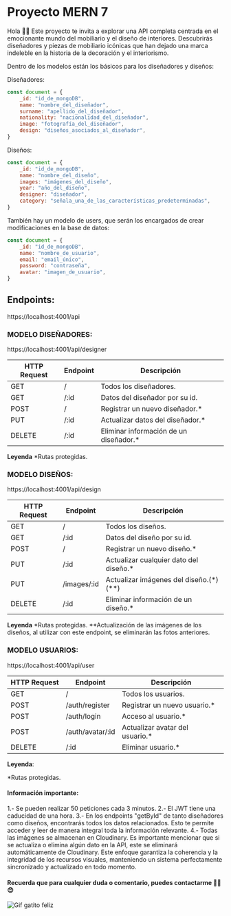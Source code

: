 # Proyecto MERN 7

Hola 👋🏽 Este proyecto te invita a explorar una API completa centrada en el emocionante mundo del mobiliario y el diseño de interiores. Descubrirás diseñadores y piezas de mobiliario icónicas que han dejado una marca indeleble en la historia de la decoración y el interiorismo.

Dentro de los modelos están los básicos para los diseñadores y diseños:

Diseñadores:
```javascript
const document = {
    _id: "id_de_mongoDB",
    name: "nombre_del_diseñador",
    surname: "apellido_del_diseñador",
    nationality: "nacionalidad_del_diseñador",
    image: "fotografía_del_diseñador",
    design: "diseños_asociados_al_diseñador",
}
```
Diseños:
```javascript
const document = {
    _id: "id_de_mongoDB",
    name: "nombre_del_diseño",
    images: "imágenes_del_diseño",
    year: "año_del_diseño",
    designer: "diseñador",
    category: "señala_una_de_las_características_predeterminadas",
}
```

También hay un modelo de users, que serán los encargados de crear modificaciones en la base de datos:
```javascript
const document = {
    _id: "id_de_mongoDB",
    name: "nombre_de_usuario",
    email: "email_único",
    password: "contraseña",
    avatar: "imagen_de_usuario",
}
```

## Endpoints:

https://localhost:4001/api

### MODELO DISEÑADORES:
https://localhost:4001/api/designer

| HTTP Request | Endpoint      | Descripción                           |
|--------------|---------------|---------------------------------------|
| GET          | /             | Todos los diseñadores.                |
| GET          | /:id          | Datos del diseñador por su id.        |
| POST         | /             | Registrar un nuevo diseñador.*        |
| PUT          | /:id          | Actualizar datos del diseñador.*      |
| DELETE       | /:id          | Eliminar información de un diseñador.*|

**Leyenda**
*Rutas protegidas.

### MODELO DISEÑOS:
https://localhost:4001/api/design 

| HTTP Request | Endpoint      | Descripción                              |
|--------------|---------------|------------------------------------------|
| GET          | /             | Todos los diseños.                       |
| GET          | /:id          | Datos del diseño por su id.              |
| POST         | /             | Registrar un nuevo diseño.*              |
| PUT          | /:id          | Actualizar cualquier dato del diseño.*   |
| PUT          | /images/:id   | Actualizar imágenes del diseño.(*)(**)   |
| DELETE       | /:id          | Eliminar información de un diseño.*      |

**Leyenda**
*Rutas protegidas.
**Actualización de las imágenes de los diseños, al utilizar con este endpoint, se eliminarán las fotos anteriores.

### MODELO USUARIOS:
https://localhost:4001/api/user

| HTTP Request | Endpoint         | Descripción                           |
|--------------|------------------|---------------------------------------|
| GET          | /                | Todos los usuarios.                   |
| POST         | /auth/register   | Registrar un nuevo usuario.*          |
| POST         | /auth/login      | Acceso al usuario.*                   |
| POST         | /auth/avatar/:id | Actualizar avatar del usuario.*       |
| DELETE       | /:id             | Eliminar usuario.*                    |

**Leyenda**:

*Rutas protegidas.

####  Información importante:

1.- Se pueden realizar 50 peticiones cada 3 minutos.
2.- El JWT tiene una caducidad de una hora.
3.- En los endpoints "getById" de tanto diseñadores como diseños, encontrarás todos los datos relacionados. Esto te permite acceder y leer de manera integral toda la información relevante.
4.- Todas las imágenes se almacenan en Cloudinary. Es importante mencionar que si se actualiza o elimina algún dato en la API, este se eliminará automáticamente de Cloudinary. Este enfoque garantiza la coherencia y la integridad de los recursos visuales, manteniendo un sistema perfectamente sincronizado y actualizado en todo momento.

#### Recuerda que para cualquier duda o comentario, puedes contactarme ✌🏼😊

![Gif gatito feliz](https://i.pinimg.com/originals/9e/e9/02/9ee902c4fcbed59c1c7f5a8ccabb0cc6.gif)